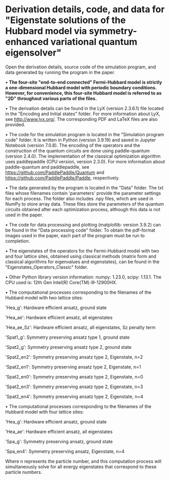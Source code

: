 # Derivation details, code, and data for "Eigenstate solutions of the Hubbard model via symmetry-enhanced variational quantum eigensolver"
Open the derivation details, source code of the simulation program, and data generated by running the program in the paper.

&#8226; **The four-site "end-to-end connected" Fermi-Hubbard model is strictly a one-dimensional Hubbard model with periodic boundary conditions. However, for convenience, this four-site Hubbard model is referred to as "2D" throughout various parts of the files.**

&#8226; The derivation details can be found in the LyX (version 2.3.6.1) file located in the "Encoding and Initial states" folder. For more information about LyX, see http://www.lyx.org/. The corresponding PDF and LaTeX files are also provided.

&#8226; The code for the simulation program is located in the "Simulation program code" folder. It is written in Python (version 3.9.19) and saved in Jupyter Notebook (version 7.0.8). The encoding of the operators and the construction of the quantum circuits are done using paddle-quantum (version 2.4.0). The implementation of the classical optimization algorithm uses paddlepaddle (CPU version, version 2.3.0). For more information about paddle-quantum and paddlepaddle, see https://github.com/PaddlePaddle/Quantum and https://github.com/PaddlePaddle/Paddle, respectively.

&#8226; The data generated by the program is located in the "Data" folder. The txt files whose filenames contain 'parameters' provide the parameter settings for each process. The folder also includes .npy files, which are used in NumPy to store array data. These files store the parameters of the quantum circuits obtained after each optimization process, although this data is not used in the paper.

&#8226; The code for data processing and plotting (matplotlib: version 3.9.2) can be found in the "Data processing code" folder. To obtain the pdf-format images used in the paper, each part of the program must be run to completion.

&#8226; The eigenstates of the operators for the Fermi-Hubbard model with two and four lattice sites, obtained using classical methods (matrix form and classical algorithms for eigenvalues and eigenstates), can be found in the "Eigenstates_Operators_Classic" folder.

&#8226; Other Python library version information: numpy: 1.23.0, scipy: 1.13.1. The CPU used is: 12th Gen Intel(R) Core(TM) i9-12900HX.

&#8226; The computational processes corresponding to the filenames of the Hubbard model with two lattice sites:

'Hea_g': Hardware efficient ansatz, ground state

'Hea_ae': Hardware efficient ansatz, all eigenstates

'Hea_ae_Sz': Hardware efficient ansatz, all eigenstates, Sz penalty term

'Spat1_g': Symmetry preserving ansatz type 1, ground state

'Spat2_g': Symmetry preserving ansatz type 2, ground state

'Spat2_en2': Symmetry preserving ansatz type 2, Eigenstate, n=2

'Spat2_en1': Symmetry preserving ansatz type 2, Eigenstate, n=1

'Spat2_en0': Symmetry preserving ansatz type 2, Eigenstate, n=0

'Spat2_en3': Symmetry preserving ansatz type 2, Eigenstate, n=3

'Spat2_en4': Symmetry preserving ansatz type 2, Eigenstate, n=4

&#8226; The computational processes corresponding to the filenames of the Hubbard model with four lattice sites:

'Hea_g': Hardware efficient ansatz, ground state

'Hea_ae': Hardware efficient ansatz, all eigenstates

'Spa_g': Symmetry preserving ansatz, ground state

'Spa_en4': Symmetry preserving ansatz, Eigenstate, n=4

Where n represents the particle number, and this computation process will simultaneously solve for all energy eigenstates that correspond to these particle numbers.
